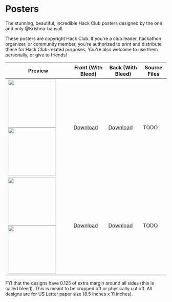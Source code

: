 # Posters

The stunning, beautiful, incredible Hack Club posters designed by the one and only @Krishna-bansall.

These posters are copyright Hack Club. If you're a club leader, hackathon organizer, or community member, you're authorized to print and distribute these for Hack Club-related purposes. You're also welcome to use them personally, or give to friends!

| Preview                                                                                                                                                                                                                          | Front (With Bleed)                                                                         | Back (With Bleed)                                                                         | Source Files |
| -------------------------------------------------------------------------------------------------------------------------------------------------------------------------------------------------------------------------------- | ------------------------------------------------------------------------------------------ | ----------------------------------------------------------------------------------------- | ------------ |
| <img src="https://cloud-4x9ytu8j5-hack-club-bot.vercel.app/0sprig_poster_-_preview_-_front.jpg" width="150"> <img src="https://cloud-4x9ytu8j5-hack-club-bot.vercel.app/1sprig_poster_-_preview_-_back.jpg" width="150">         | [Download](https://cloud-6gk0z1yck-hack-club-bot.vercel.app/0sprig_poster_-_front.png)     | [Download](https://cloud-1j91265ua-hack-club-bot.vercel.app/0sprig_poster_-_back.png)     | TODO         |
| <img src="https://cloud-fgyqs51rz-hack-club-bot.vercel.app/0sinerider_poster_-_preview_-_front.jpg" width="150"> <img src="https://cloud-fgyqs51rz-hack-club-bot.vercel.app/1sinerider_poster_-_preview_-_back.jpg" width="150"> | [Download](https://cloud-3f1y6powb-hack-club-bot.vercel.app/0sinerider_poster_-_front.png) | [Download](https://cloud-bl4vim1zn-hack-club-bot.vercel.app/0sinerider_poster_-_back.png) | TODO         |

FYI that the designs have 0.125 of extra margin around all sides (this is called bleed). This is meant to be cropped off or physically cut off. All designs are for US Letter paper size (8.5 inches x 11 inches).
